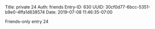Title: private 24
Auth: friends
Entry-ID: 630
UUID: 30cf0d77-6bcc-5351-b9e0-4ffa1d638574
Date: 2019-07-08 11:46:35-07:00

Friends-only entry 24
